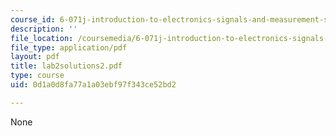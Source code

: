 ```yaml
---
course_id: 6-071j-introduction-to-electronics-signals-and-measurement-spring-2006
description: ''
file_location: /coursemedia/6-071j-introduction-to-electronics-signals-and-measurement-spring-2006/0d1a0d8fa77a1a03ebf97f343ce52bd2_lab2solutions2.pdf
file_type: application/pdf
layout: pdf
title: lab2solutions2.pdf
type: course
uid: 0d1a0d8fa77a1a03ebf97f343ce52bd2

---
```

None